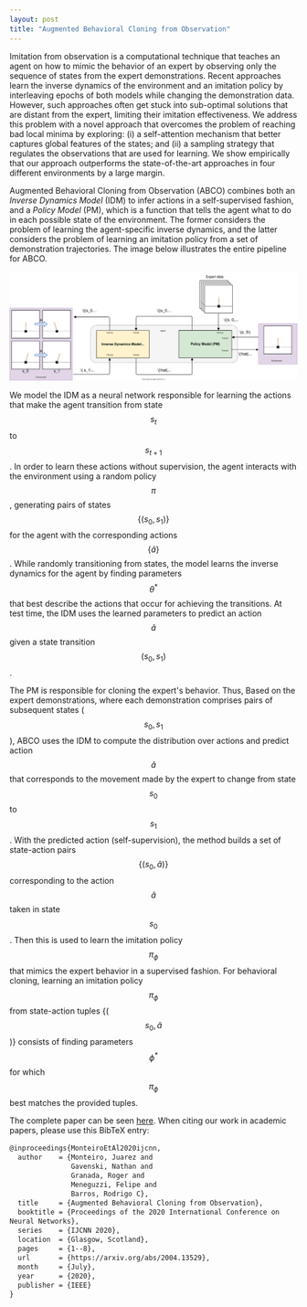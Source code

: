 ```yaml
---
layout: post
title: "Augmented Behavioral Cloning from Observation"
---
```


Imitation from observation is a computational technique that teaches an agent on how to mimic the behavior of an expert by observing only the sequence of states from the expert demonstrations. Recent approaches learn the inverse dynamics of the environment and an imitation policy by interleaving epochs of both models while changing the demonstration data. However, such approaches often get stuck into sub-optimal solutions that are distant from the expert, limiting their imitation effectiveness. We address this problem with a novel approach that overcomes the problem of reaching bad local minima by exploring: (i) a self-attention mechanism that better captures global features of the states; and (ii) a sampling strategy that regulates the observations that are used for learning. We show empirically that our approach outperforms the state-of-the-art approaches in four different environments by a large margin. 


Augmented Behavioral Cloning from Observation (ABCO) combines both an *Inverse Dynamics Model* (IDM) to infer actions in a self-supervised fashion, and a *Policy Model* (PM), which is a function that tells the agent what to do in each possible state of the environment. The former considers the problem of learning the agent-specific inverse dynamics, and the latter considers the problem of learning an imitation policy from a set of demonstration trajectories. The image below illustrates the entire pipeline for ABCO. 

<img src="https://raw.githubusercontent.com/jrzmnt/jrzmnt.github.io/master/images/pipeline_abco.svg"/>

We model the IDM as a neural network responsible for learning the actions that make the agent transition from state $$s_t$$ to $$s_{t+1}$$.
In order to learn these actions without supervision, the agent interacts with the environment using a random policy $$\pi$$, generating pairs of states $$\{(s_0, s_1)\}$$ for the agent with the corresponding actions $$\{\hat{a}\}$$. While randomly transitioning from states, the model learns the inverse dynamics for the agent by finding parameters $$\theta^*$$ that best describe the actions that occur for achieving the transitions. At test time, the IDM uses the learned parameters to predict an action $$\hat{a}$$ given a state transition $$(s_0, s_1)$$.

The PM is responsible for cloning the expert's behavior. Thus, Based on the expert demonstrations, where each demonstration comprises pairs of subsequent states ($$s_0, s_1$$), ABCO uses the IDM to compute the distribution over actions and predict action $$\hat{a}$$ that corresponds to the movement made by the expert to change from state $$s_0$$ to $$s_1$$. With the predicted action (self-supervision), the method builds a set of state-action pairs $$\{(s_0, \hat{a})\}$$ corresponding to the action $$\hat{a}$$ taken in state $$s_0$$. Then this is used to learn the imitation policy $$\pi_\phi$$ that mimics the expert behavior in a supervised fashion. For behavioral cloning, learning an imitation policy $$\pi_\phi$$ from state-action tuples \{($$s_0, \hat{a}$$)\} consists of finding parameters $$\phi^*$$ for which $$\pi_\phi$$ best matches the provided tuples.

The complete paper can be seen [here](https://arxiv.org/abs/2004.13529). When citing our work in academic papers, please use this BibTeX entry:

```
@inproceedings{MonteiroEtAl2020ijcnn,
  author    = {Monteiro, Juarez and 
               Gavenski, Nathan and
               Granada, Roger and 
               Meneguzzi, Felipe and 
               Barros, Rodrigo C},
  title     = {Augmented Behavioral Cloning from Observation},
  booktitle = {Proceedings of the 2020 International Conference on Neural Networks},
  series    = {IJCNN 2020},
  location  = {Glasgow, Scotland},
  pages     = {1--8},
  url       = {https://arxiv.org/abs/2004.13529},
  month     = {July},
  year      = {2020},
  publisher = {IEEE}
}
```

